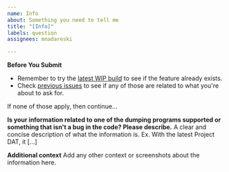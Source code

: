 ```yaml
---
name: Info
about: Something you need to tell me
title: "[Info]"
labels: question
assignees: mnadareski

---
```


**Before You Submit**

- Remember to try the [latest WIP build](https://github.com/SabreTools/SabreTools/releases/tag/rolling) to see if the feature already exists.
- Check [previous issues](https://github.com/SabreTools/SabreTools/issues) to see if any of those are related to what you're about to ask for.

If none of those apply, then continue...

**Is your information related to one of the dumping programs supported or something that isn't a bug in the code? Please describe.**
A clear and concise description of what the information is. Ex. With the latest Project DAT, it [...]

**Additional context**
Add any other context or screenshots about the information here.
